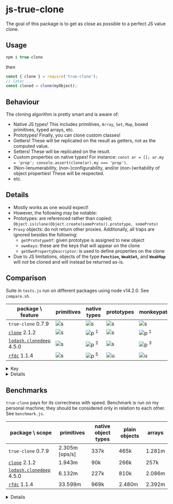 # js-true-clone

The goal of this package is to get as close as possible to a perfect JS value clone.

## Usage

```js
npm i true-clone
```

then

```js
const { clone } = require('true-clone');
// later ...
const cloned = clone(myObject);
```

## Behaviour

The cloning algorithm is pretty smart and is aware of:

- Native JS types! This includes primitives, `Array`, `Set`, `Map`, boxed primitives, typed arrays, etc.
- Prototypes! Finally, you can clone custom classes!
- Getters! These will be replicated on the result as getters, not as the computed value.
- Setters! These will be replicated on the result.
- Custom properties on native types! For instance: `const ar = []; ar.my = 'prop'; console.assert(clone(ar).my === 'prop')`.
- (Non-)enumerability, (non-)configurability, and/or (non-)writability of object properties! These will be respected.
- etc.

## Details

- Mostly works as one would expect!
- However, the following may be notable:
- Prototypes: are referenced rather than copied; `Object.is(clone(Object.create(someProto)).prototype, someProto)`
- `Proxy` objects: do not return other proxies. Additonally, all traps are ignored besides the following:
  - `getPrototypeOf`: given prototype is assigned to new object
  - `ownKeys`: these are the keys that will appear on the clone
  - `getOwnPropertyDescriptor`: is used to define properties on the clone
- Due to JS limitations, objects of the type **`Function`, `WeakSet`,** and **`WeakMap`** will *not* be cloned and will instead be returned as-is.

## Comparison

Suite in `tests.js` run on different packages using node v14.2.0. See `compare.sh`.

| package \ feature             | primitives | native types | prototypes | monkeypatching | relations   | rich properites |
| ----------------------------- | ---------- | ------------ | ---------- | -------------- | ----------- | --------------- |
| `true-clone` 0.7.9            | ![s]       | ![s]         | ![s]       | ![s]           | ![s]        | ![s]            |
| [`clone`][1] 2.1.2            | ![s]       | ![p] <sup>1  | ![s]       | ![p] <sup>1    | ![s]        | ![u]            |
| [`lodash.clonedeep`][2] 4.5.0 | ![s]       | ![p] <sup>2  | ![s]       | ![p] <sup>3    | ![p] <sup>4 | ![u]            |
| [`rfdc`][3] 1.1.4             | ![s]       | ![p] <sup>5  | ![u]       | ![u]           | ![p] <sup>6 | ![u]            |

[s]: https://via.placeholder.com/15/0d0?text=+
[u]: https://via.placeholder.com/15/d00?text=+
[p]: https://via.placeholder.com/15/fc1?text=+

[1]: https://github.com/pvorb/clone
[2]: https://www.npmjs.com/package/lodash.clonedeep
[3]: https://github.com/davidmarkclements/rfdc#readme

<details>
<summary>Key</summary>

![s]: all tests passing; ![u]: no tests passing; ![p]: some tests passing

- **primitives**: supports primitive values
- **native types**: supports certain native types such as `Array` and `Set`
- **prototypes**: supports objects with prototypes
- **monkeypatching**: copies over monkeypatched attributes
  - e.g. `const ar = []; ar.my = 'prop'; console.assert(clone(ar).my === 'prop')`
- **relations**: preserves relational identity, such as in cyclic and diamond-shaped structures
  - *cyclic* e.g. e.g. `const ar = []; ar.push(ar);`
  - *diamonds* e.g. `const child = { i_am: 'child' }; const parent = { child_a: child, child_b: child };`
- **rich properties**: getters and setters etc.
</details>

<details>
<summary>Details</summary>

- <sup>`1`</sup>: fails for `Number`, `String`, `ArrayBuffer`, `DataView`, errors types, and typed arrays.
- <sup>`2`</sup>: fails for sparse arrays, `BigInt64Array`, `BigUint64Array`, and error types
- <sup>`3`</sup>: fails for `Array`, `BigInt64Array`, `BigUint64Array`, and error types
- <sup>`4`</sup>: fails for cyclic `Map` and `Set` objects
- <sup>`5`</sup>: fails for `Number`, `String`, `Boolean`, `RegExp`, `Map`, `Set`, `ArrayBuffer`, `DataView`, typed arrays, and error types.
- <sup>`6`</sup>: fails for diamond shapes and cyclic non-`Object` values
</details>

## Benchmarks

`true-clone` pays for its correctness with speed.
Benchmark is run on my personal machine; they should be considered only in relation to each other.
See `benchmark.js`.

| package \ scope               | primitives     | native object types | plain objects | arrays |
| ----------------------------- | -------------- | ------------------- | ------------- | ------ |
| `true-clone` 0.7.9            | 2.305m [ops/s] | 337k                | 465k          | 1.281m |
| [`clone`][1] 2.1.2            | 1.943m         | 90k                 | 266k          | 257k   |
| [`lodash.clonedeep`][2] 4.5.0 | 6.132m         | 227k                | 810k          | 2.086m |
| [`rfdc`][3] 1.1.4             | 33.599m        | 969k                | 2.480m        | 2.392m |

<details>
<summary>Details</summary>

- primitives: primitive objects; test case `primitive`
- native object types: `Array`, `Map`, `Set`, and `Boolean`; test case `obj types`
- plain objects: JSON-able object; test case `Object :: plain small`
- arrays: small, dense, non-monkeypatched arrays of primitive values; test case `Array :: pure hom dense_ small`
</details>
